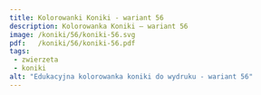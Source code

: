 ```yaml
---
title: Kolorowanki Koniki - wariant 56
description: Kolorowanka Koniki – wariant 56
image: /koniki/56/koniki-56.svg
pdf:   /koniki/56/koniki-56.pdf
tags:
 - zwierzeta
 - koniki
alt: "Edukacyjna kolorowanka koniki do wydruku - wariant 56"
---
```

